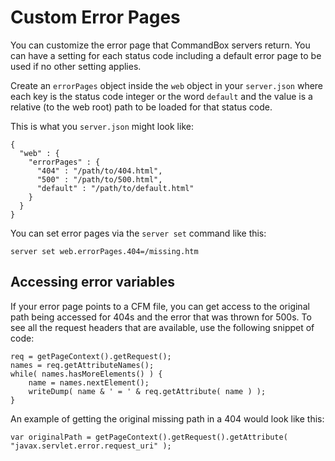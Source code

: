 # Custom Error Pages

You can customize the error page that CommandBox servers return.  You can have a setting for each status code including a default error page to be used if no other setting applies.

Create an `errorPages` object inside the `web` object in your `server.json` where each key is the status code integer or the word `default` and the value is a relative (to the web root) path to be loaded for that status code.

This is what you `server.json` might look like:
```
{
  "web" : {
    "errorPages" : {
      "404" : "/path/to/404.html",
      "500" : "/path/to/500.html",
      "default" : "/path/to/default.html"
    }
  }
}
```

You can set error pages via the `server set` command like this:
```
server set web.errorPages.404=/missing.htm
```

## Accessing error variables
If your error page points to a CFM file, you can get access to the original path being accessed for 404s and the error that was thrown for 500s.  To see all the request headers that are available, use the following snippet of code:

```
req = getPageContext().getRequest();
names = req.getAttributeNames();
while( names.hasMoreElements() ) {
	name = names.nextElement();
	writeDump( name & ' = ' & req.getAttribute( name ) );
}
```

An example of getting the original missing path in a 404 would look like this:
```
var originalPath = getPageContext().getRequest().getAttribute( "javax.servlet.error.request_uri" );
```
